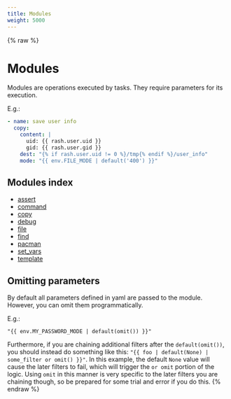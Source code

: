 ```yaml
---
title: Modules
weight: 5000
---
```


{% raw %}
# Modules

Modules are operations executed by tasks. They require parameters for its execution.

E.g.:

```yaml
- name: save user info
  copy:
    content: |
      uid: {{ rash.user.uid }}
      gid: {{ rash.user.gid }}
    dest: "{% if rash.user.uid != 0 %}/tmp{% endif %}/user_info"
    mode: "{{ env.FILE_MODE | default('400') }}"

```

## Modules index

- [assert](./assert.html)
- [command](./command.html)
- [copy](./copy.html)
- [debug](./debug.html)
- [file](./file.html)
- [find](./find.html)
- [pacman](./pacman.html)
- [set_vars](./set_vars.html)
- [template](./template.html)

## Omitting parameters

By default all parameters defined in yaml are passed to the module. However, you can
omit them programmatically.

E.g.:

```
"{{ env.MY_PASSWORD_MODE | default(omit()) }}"
```

Furthermore, if you are chaining additional filters after the `default(omit())`, you should instead
do something like this: `"{{ foo | default(None) | some_filter or omit() }}"`.
In this example, the default `None` value will cause the later filters to fail, which will trigger
the `or omit` portion of the logic. Using `omit` in this manner is very specific to the later
filters you are chaining though, so be prepared for some trial and error if you do this.
{% endraw %}